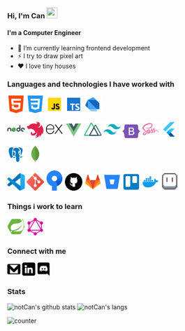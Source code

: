 ### Hi, I'm Can <img src="https://media.giphy.com/media/hvRJCLFzcasrR4ia7z/giphy.gif" width="25px" height="25px">

#### I'm a Computer Engineer

- 🌱 I’m currently learning frontend development
- ⚡ I try to draw pixel art
- ❤️ I love tiny houses

### Languages and technologies I have worked with

[<img alt="candeve | html" width="40px" src="./assets/software/html-5.svg" />][html]
[<img alt="candeve | css" width="40px" src="./assets/software/css-3.svg" />][css]
[<img alt="candeve | javascript" width="40px" src="./assets/software/javascript.svg" />][javascript]
[<img alt="candeve | typescript" width="40px" src="./assets/software/typescript.svg" />][typescript]
[<img alt="candeve | dart" width="40px" src="./assets/software/dart.svg" />][dart]

[<img alt="candeve | nodejs" width="40px" src="./assets/software/nodejs.svg" />][nodejs]
[<img alt="candeve | nestjs" width="40px" src="./assets/software/nestjs.svg" />][nestjs]
[<img alt="candeve | expressjs" width="40px" src="./assets/software/expressjs.png" />][expressjs]
[<img alt="candeve | vuejs" width="40px" src="./assets/software/vuejs.svg" />][vuejs]
[<img alt="candeve | nuxtjs" width="40px" src="./assets/software/nuxtjs.png" />][nuxtjs]
[<img alt="candeve | tailwind" width="40px" src="./assets/software/tailwind.png" />][tailwind]
[<img alt="candeve | bootstrap" width="40px" src="./assets/software/bootstrap-5.svg" />][bootstrap]
[<img alt="candeve | sass" width="40px" src="./assets/software/sass.png" />][sass]
[<img alt="candeve | flutter" width="40px" src="./assets/software/flutter.svg" />][flutter]

[<img alt="candeve | postgre" width="40px" src="./assets/software/postgresql.svg" />][postgre]
[<img alt="candeve | mongo" width="40px" src="./assets/software/mongodb.svg" />][mongo]

[<img alt="candeve | vscode" width="40px" src="./assets/tech/vscode.svg" />][vscode]
[<img alt="candeve | git" width="40px" src="./assets/tech/git.svg" />][git]
[<img alt="candeve | sourcetree" width="40px" src="./assets/tech/sourcetree.svg" />][sourcetree]
[<img alt="candeve | github" width="40px" src="./assets/tech/github.svg" />][github]
[<img alt="candeve | gitlab" width="40px" src="./assets/tech/gitlab.svg" />][gitlab]
[<img alt="candeve | bitbucket" width="40px" src="./assets/tech/bitbucket.svg" />][bitbucket]
[<img alt="candeve | trello" width="40px" src="./assets/tech/trello.svg" />][trello]
[<img alt="candeve | docker" width="40px" src="./assets/tech/docker.svg" />][docker]
[<img alt="candeve | aseprite" width="40px" src="./assets/tech/aseprite.png" />][aseprite]

### Things i work to learn

[<img alt="candeve | springboot" width="40px" src="./assets/software/springboot.svg" />][springboot]
[<img alt="candeve | graphql" width="40px" src="./assets/software/graphql.svg" />][graphql]

### Connect with me

<a target="_blank" href="mailto:devecann@gmail.com"><img alt="candeve | Gmail" width="30px" src="./assets/links/gmail.png" /></a>
[<img alt="candeve | LinkedIn" width="30px" src="./assets/links/linkedin.png" />][linkedin]
[<img alt="candeve | Discord" width="30px" src="./assets/links/discord.png" />][discord]

### Stats

![notCan's github stats](https://github-readme-stats.vercel.app/api?username=notCan&show_icons=true&count_private=true&theme=dark) ![notCan's langs](https://github-readme-stats.vercel.app/api/top-langs/?username=notCan&layout=compact&langs_count=8&theme=dark)

![counter](https://visitor-badge.glitch.me/badge?page_id=notCan.notCan)

[linkedin]: https://linkedin.com/in/candeve
[discord]: https://discord.gg/ER7Cc4VSWQ
[dart]: https://dart.dev
[java]: https://www.java.com
[javascript]: https://www.javascript.com
[typescript]: https://www.typescriptlang.org
[html]: https://www.w3schools.com/html/
[css]: https://www.w3schools.com/css/
[expressjs]: https://expressjs.com/
[flutter]: https://flutter.dev
[nestjs]: https://nestjs.com
[nodejs]: https://nodejs.org
[tailwind]: https://tailwindcss.com/
[bootstrap]: https://getbootstrap.com
[vuejs]: https://vuejs.org
[nuxtjs]: https://nuxtjs.org/
[springboot]: https://spring.io
[sass]: https://sass-lang.com/
[postgre]: https://www.postgresql.org
[mongo]: https://www.mongodb.com
[vscode]: https://code.visualstudio.com
[git]: https://git-scm.com
[sourcetree]: https://www.sourcetreeapp.com
[github]: https://github.com
[gitlab]: https://about.gitlab.com
[bitbucket]: https://bitbucket.org
[aseprite]: https://www.aseprite.org
[docker]: https://www.docker.com
[trello]: https://trello.com
[graphql]: https://graphql.org
